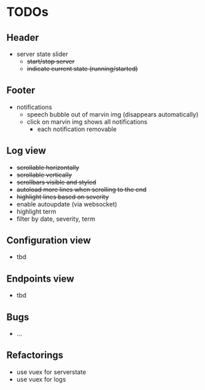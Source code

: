 # TODOs

## Header

-  server state slider
   -  ~~start/stop server~~
   -  ~~indicate current state (running/started)~~

## Footer

-  notifications
   -  speech bubble out of marvin img (disappears automatically)
   -  click on marvin img shows all notifications
      -  each notification removable

## Log view

-  ~~scrollable horizontally~~
-  ~~scrollable vertically~~
-  ~~scrollbars visible and styled~~
-  ~~autoload more lines when scrolling to the end~~
-  ~~highlight lines based on severity~~
-  enable autoupdate (via websocket)
-  highlight term
-  filter by date, severity, term

## Configuration view

-  tbd

## Endpoints view

-  tbd

## Bugs

-  ...

## Refactorings

-  use vuex for serverstate
-  use vuex for logs
